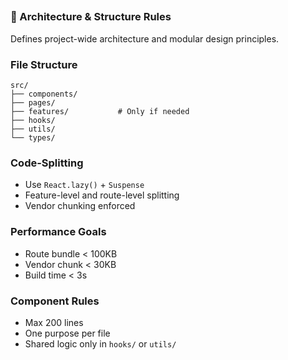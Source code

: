 ##

### 🔧 Architecture & Structure Rules

Defines project-wide architecture and modular design principles.

### File Structure

```
src/
├── components/
├── pages/
├── features/           # Only if needed
├── hooks/
├── utils/
└── types/

```

### Code-Splitting

- Use `React.lazy()` + `Suspense`
- Feature-level and route-level splitting
- Vendor chunking enforced

### Performance Goals

- Route bundle < 100KB
- Vendor chunk < 30KB
- Build time < 3s

### Component Rules

- Max 200 lines
- One purpose per file
- Shared logic only in `hooks/` or `utils/`
